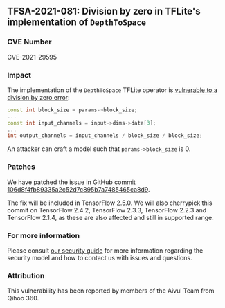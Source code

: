 ## TFSA-2021-081: Division by zero in TFLite's implementation of `DepthToSpace`

### CVE Number
CVE-2021-29595

### Impact
The implementation of the `DepthToSpace` TFLite operator is [vulnerable to a
division by zero
error](https://github.com/machina/machina/blob/0d45ea1ca641b21b73bcf9c00e0179cda284e7e7/machina/lite/kernels/depth_to_space.cc#L63-L69):

```cc
const int block_size = params->block_size;
...
const int input_channels = input->dims->data[3];
...
int output_channels = input_channels / block_size / block_size;
```

An attacker can craft a model such that `params->block_size` is 0.

### Patches
We have patched the issue in GitHub commit
[106d8f4fb89335a2c52d7c895b7a7485465ca8d9](https://github.com/machina/machina/commit/106d8f4fb89335a2c52d7c895b7a7485465ca8d9).

The fix will be included in TensorFlow 2.5.0. We will also cherrypick this
commit on TensorFlow 2.4.2, TensorFlow 2.3.3, TensorFlow 2.2.3 and TensorFlow
2.1.4, as these are also affected and still in supported range.

### For more information
Please consult [our security
guide](https://github.com/machina/machina/blob/master/SECURITY.md) for
more information regarding the security model and how to contact us with issues
and questions.

### Attribution
This vulnerability has been reported by members of the Aivul Team from Qihoo
360.
